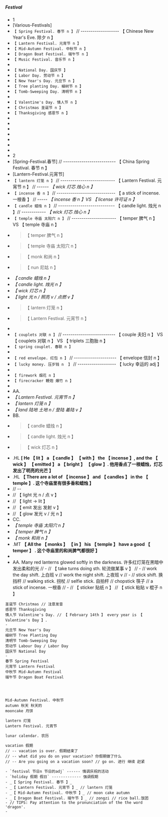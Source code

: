 ##### Festival

- 1
- [Various-Festivals]
- `【 Spring Festival. 春节 n 】` // ------------------- 【 Chinese New Year's Eve. 除夕 n 】
- `【 Lantern Festival. 元宵节 n 】`
- `【 Mid-Autumn Festival. 中秋节 n 】`
- `【 Dragon Boat Festival. 端午节 n 】`
- `【 Music Festival. 音乐节 n 】`
-
- `【 National Day. 国庆节 】`
- `【 Labor Day. 劳动节 n 】`
- `【 New Year's Day. 元旦节 n 】`
- `【 Tree planting Day. 植树节 n 】`
- `【 Tomb-Sweeping Day. 清明节 n 】`
-
- `【 Valentine's Day. 情人节 n 】`
- `【 Christmas 圣诞节 n 】`
- `【 Thanksgiving 感恩节 n 】`
-
-
-
-
-
-
-
- 2
- [Spring-Festival.春节] // -------------------------- 【 China Spring Festival. 春节 n 】
- [Lantern-Festival.元宵节]
- `【 lantern 灯笼 n 】` // --------------------------- 【 Lantern Festival. 元宵节 n 】 // ------ _【 wick 灯芯 烛心 n 】_
- `【 incense 香 n 】` // ----------------------------- 【 a stick of incense. 一根香 】 // ----- _【 incense 香 n 】VS 【 license 许可证 n 】_
- `【 candle 蜡烛 n 】` // ---------------------------- 【 candle light. 烛光 n 】// ------------ _【 wick 灯芯 烛心 n 】_
- `【 temple 寺庙 太阳穴 n 】` // ---------------------- 【 temper 脾气 n 】 VS 【 temple 寺庙 n 】
- > 【 temper 脾气 n 】
- > 【 temple 寺庙 太阳穴 n 】
- > 【 monk 和尚 n 】
- > 【 nun 尼姑 n 】
- _【 candle 蜡烛 n 】_
- _【 candle light. 烛光 n 】_
- _【 wick 灯芯 n 】_
- _【 light 光 n / 照亮 v / 点燃 v 】_
- > 【 lantern 灯笼 n 】
- > 【 Lantern Festival. 元宵节 n 】
-
- `【 couplets 对联 n 】` // -------------------------- 【 couple 夫妇 n 】 VS 【 couplets 对联 n 】 VS 【 triplets 三胞胎 n 】
- `【 spring couplet. 春联 n 】`
-
- `【 red envelope. 红包 n 】` // --------------------- 【 envelope 信封 n 】
- `【 lucky money. 压岁钱 n  】` // ------------------- 【 lucky 幸运的 adj 】
-
- `【 firework 烟花 n 】`
- `【 firecracker 鞭炮 爆竹 n 】`
-
- AA.
- _【 Lantern Festival. 元宵节 n 】_
- _【 lantern 灯笼 n 】_
- _【 land 陆地 土地 n / 登陆 着陆 v 】_
- BB.
- > 【 candle 蜡烛 n 】
- > 【 candle light. 烛光 n 】
- > 【 wick 灯芯 n 】
- .HL **[ He 【 lit 】 a 【 candle 】 【 with 】 the 【 incense 】, and the 【 wick 】 【 emitted 】 a 【 bright 】 【 glow 】. 他用香点了一根蜡烛，灯芯发出了明亮的光芒 】**
- .HL **【 There are a lot of 【 incense 】 and 【 candles 】 in the 【 temple 】. 这个寺庙里有很多香和蜡烛 】**
- // --
- // 【 light 光 n / 点 v 】
- // 【 light -> lit 】
- // 【 emit 发出 发射 v 】
- // 【 glow 发光 v / 光 n 】
- CC.
- _【 temple 寺庙 太阳穴 n 】_
- _【 temper 脾气 n 】_
- _【 monk 和尚 n 】_
- .MT **【 All the 【 monks 】 【 in 】 his 【 temple 】 have a good 【 temper 】 . 这个寺庙里的和尚脾气都很好 】**
-
- AA.
  Many red lanterns glowed softly in the darkness. 许多红灯笼在黑暗中发出柔和的光
  // -
  // 【 take turns doing sth. 轮流做某事 v 】
  // -
  // work the day shift. 上白班 v
  // work the night shift. 上夜班 v
  // -
  // stick shift. 换挡杆
  // walking stick. 拐杖
  // selfie stick. 自拍杆
  // chopstick 筷子
  // a stick of incense. 一根香
  // -
  // 【 sticker 贴纸 n 】
  // 【 stick 粘贴 v 棍子 n 】

```
圣诞节 Christmas // 注意发音
感恩节 Thanksgiving
情人节 Valentine's Day. // 【 February 14th 】 every year is 【 Valentine's Day 】.
-
元旦节 New Year's Day
植树节 Tree Planting Day
清明节 Tomb-Sweeping Day
劳动节 Labour Day / Labor Day
国庆节 National Day
-
春节 Spring Festival
元宵节 Lantern Festival
中秋节 Mid-Autumn Festival
端午节 Dragon Boat Festival




Mid-Autumn Festival. 中秋节
autumn 秋天 秋天的
mooncake 月饼

lantern 灯笼
Lantern Festival. 元宵节

lunar calendar. 农历

vacation 假期
// -- vacation is over. 假期结束了
// -- what did you do on your vacation? 你假期做了什么
// -- Are you going on a vacation soon? // go on. 进行 继续 赶紧

- `festival 节日n 节日的adj` ------ 情调庆祝的活动
- `holiday 假期 假日` ------------- 强调假期
- _【 Spring Festival. 春节 】_
- _【 Lantern Festival. 元宵节 】_ // lantern 灯笼
- _【 Mid-Autumn Festival. 中秋节 】_ // moon cake autumn
- _【 Dragon Boat Festival. 端午节 】_ // zongzi // rice ball.饭团
- // TIPS: Pay attention to the pronunciation of the the word 'dragon'.
-
```
